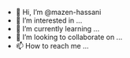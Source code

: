- 👋 Hi, I’m @mazen-hassani
- 👀 I’m interested in ...
- 🌱 I’m currently learning ...
- 💞️ I’m looking to collaborate on ...
- 📫 How to reach me ...

<!---
mazen-hassani/mazen-hassani is a ✨ special ✨ repository because its `README.md` (this file) appears on your GitHub profile.
You can click the Preview link to take a look at your changes.
--->
